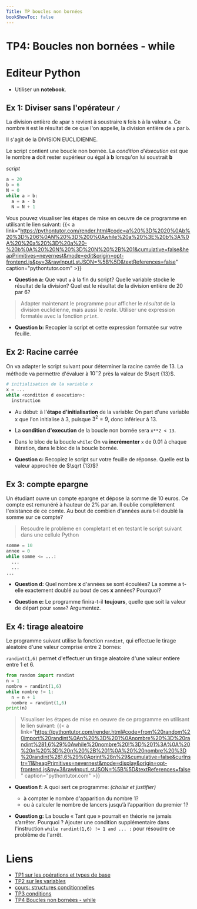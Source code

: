 ```yaml
---
Title: TP boucles non bornées
bookShowToc: false
---
```


  
  <!--<link rel="stylesheet" href="https://pyscript.net/alpha/pyscript.css" />
 -->
   <style>
    .editor-box{
      width: 60%;
      display: block;
      border: none;
      margin-right: 10px;
      box-shadow: 0px 2px 5px 0px rgb(77, 77, 77, 0.46);
    }
    #output > div {
    font-family: 'monospace';
    background-color: #e5e5e5;
    border: 1px solid lightgray;
    /*border-top: 0;*/
    font-size: 0.875rem;
    padding: 0.5rem;
  
  }

  #output > div:first-child {
    border-top: 1px solid lightgray;
    display: block;
  }

  #output > div:nth-child(even) {
    border: 0;
  } 
</style>

  <script defer src="https://pyscript.net/alpha/pyscript.js"></script>

# TP4: Boucles non bornées - while
# Editeur Python
* Utiliser un **notebook**. 

<div>
<py-repl id="my-repl" auto-generate="true"></py-repl>
</div>



## Ex 1: Diviser sans l'opérateur `/`
La division entière de `a`par `b` revient à soustraire `N` fois `b` à la valeur `a`. Ce nombre `N` est le résultat de ce que l'on appelle, la division entière de `a` par `b`.

Il s'agit de la DIVISION EUCLIDIENNE.

Le script contient une boucle non bornée. La *condition d'éxecution* est que le nombre **a** doit rester supérieur ou égal à **b** lorsqu'on lui soustrait **b**

*script*

```python
a = 20
b = 6
N = 0
while a > b:
  a = a - b
  N = N + 1
```

Vous pouvez visualiser les étapes de mise en oeuvre de ce programme en utilisant le lien suivant: {{< a link="https://pythontutor.com/render.html#code=a%20%3D%2020%0Ab%20%3D%206%0AN%20%3D%200%0Awhile%20a%20%3E%20b%3A%0A%20%20a%20%3D%20a%20-%20b%0A%20%20N%20%3D%20N%20%2B%201&cumulative=false&heapPrimitives=nevernest&mode=edit&origin=opt-frontend.js&py=3&rawInputLstJSON=%5B%5D&textReferences=false" caption="pythontutor.com" >}}




* **Question a:** Que vaut `a` à la fin du script? Quelle variable stocke le résultat de la division? Quel est le résultat de la division entière de 20 par 6?

> Adapter maintenant le programme pour afficher le *résultat* de la division euclidienne, mais aussi le *reste*. Utiliser une expression formatée avec la fonction `print`.

* **Question b:** Recopier la script et cette expression formatée sur votre feuille.

## Ex 2: Racine carrée
On va adapter le script suivant pour déterminer la racine carrée de 13. La méthode va permettre d'évaluer à $10^-{2}$ près la valeur de $\sqrt {13}$.

```python
# initialisation de la variable x
x = ...
while <condition d execution>:
  instruction
```

* Au début: à l'**étape d'initialisation** de la variable: On part d'une variable x que l'on initialise à 3, puisque $3^2 = 9$, donc inférieur à 13.

* La **condition d'execution** de la boucle non bornée sera `x**2 < 13`.


* Dans le bloc de la boucle `while`: On va **incrémenter** `x` de 0.01 à chaque itération, dans le bloc de la boucle bornée.

* **Question c:** Recopiez le script sur votre feuille de réponse. Quelle est la valeur approchée de $\sqrt {13}$?

## Ex 3: compte epargne
Un étudiant ouvre un compte epargne et dépose la somme de 10 euros. Ce compte est remunéré à hauteur de 2% par an. Il oublie complètement l'existance de ce comte. Au bout de combien d'années aura t-il doublé la somme sur ce compte?

> Resoudre le problème en completant et en testant le script suivant dans une cellule Python

```python
somme = 10
annee = 0
while somme <= ...:
  ...
  ...
...
``` 

* **Question d:** Quel nombre **x** d'années se sont écoulées? La somme a t-elle exactement doublé au bout de ces **x** années? Pourquoi?

* **Question e:** Le programme finira-t-il **toujours**, quelle que soit la valeur de départ pour `somme`? Argumentez.

## Ex 4: tirage aleatoire
Le programme suivant utilise la fonction `randint`, qui effectue le tirage aleatoire d'une valeur comprise entre 2 bornes:

`randint(1,6)` permet d'effectuer un tirage aleatoire d'une valeur entiere entre 1 et 6.

```python
from random import randint
n = 1
nombre = randint(1,6)
while nombre != 1:
  n = n + 1
  nombre = randint(1,6)
print(n)
```

> Visualiser les étapes de mise en oeuvre de ce programme en utilisant le lien suivant: {{< a link="https://pythontutor.com/render.html#code=from%20random%20import%20randint%0An%20%3D%201%0Anombre%20%3D%20randint%281,6%29%0Awhile%20nombre%20!%3D%201%3A%0A%20%20n%20%3D%20n%20%2B%201%0A%20%20nombre%20%3D%20randint%281,6%29%0Aprint%28n%29&cumulative=false&curInstr=11&heapPrimitives=nevernest&mode=display&origin=opt-frontend.js&py=3&rawInputLstJSON=%5B%5D&textReferences=false" caption="pythontutor.com" >}}



* **Question f:** A quoi sert ce programme: *(choisir et justifier)*
  * à compter le nombre d'apparition du nombre 1?
  * ou à calculer le nombre de lancers jusqu’à l’apparition du premier 1?

* **Question g:** La boucle « Tant que » pourrait en théorie ne jamais s’arrêter. Pourquoi ? Ajouter une condition supplémentaire dans l'instruction `while randint(1,6) != 1 and ... :` pour résoudre ce problème de l'arrêt.

# Liens
* [TP1 sur les opérations et types de base](../../generalites/page2)
* [TP2 sur les variables](../../variables/page4/)
* [cours: structures conditionnelles](../../conditions/page2/)
* [TP3 conditions](../../conditions/page3/)
* [TP4 Boucles non bornées - while](../../conditions/page4/)
